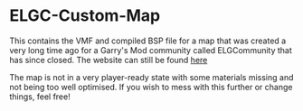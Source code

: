 # ELGC-Custom-Map
This contains the VMF and compiled BSP file for a map that was created a very long time ago for a Garry's Mod community called ELGCommunity that has since closed. The website can still be found [here](https://www.metallicgloss.com/projects/elgcommunity/ "ELGCommunity")

The map is not in a very player-ready state with some materials missing and not being too well optimised. If you wish to mess with this further or change things, feel free!